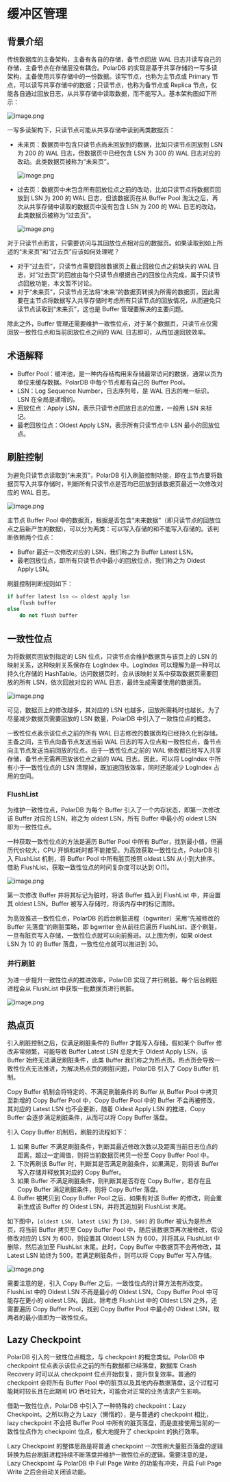# 缓冲区管理

## 背景介绍

传统数据库的主备架构，主备有各自的存储，备节点回放 WAL 日志并读写自己的存储，主备节点在存储层没有耦合。PolarDB 的实现是基于共享存储的一写多读架构，主备使用共享存储中的一份数据。读写节点，也称为主节点或 Primary 节点，可以读写共享存储中的数据；只读节点，也称为备节点或 Replica 节点，仅能各自通过回放日志，从共享存储中读取数据，而不能写入。基本架构图如下所示：

![image.png](../imgs/1_polardb_architecture.png)

一写多读架构下，只读节点可能从共享存储中读到两类数据页：

- 未来页：数据页中包含只读节点尚未回放到的数据，比如只读节点回放到 LSN 为 200 的 WAL 日志，但数据页中已经包含 LSN 为 300 的 WAL 日志对应的改动。此类数据页被称为“未来页”。

  ![image.png](../imgs/9_future_pages.png)

- 过去页：数据页中未包含所有回放位点之前的改动，比如只读节点将数据页回放到 LSN 为 200 的 WAL 日志，但该数据页在从 Buffer Pool 淘汰之后，再次从共享存储中读取的数据页中没有包含 LSN 为 200 的 WAL 日志的改动，此类数据页被称为“过去页”。

  ![image.png](../imgs/6_outdated_pages.png)

对于只读节点而言，只需要访问与其回放位点相对应的数据页。如果读取到如上所述的“未来页”和“过去页”应该如何处理呢？

- 对于“过去页”，只读节点需要回放数据页上截止回放位点之前缺失的 WAL 日志，对“过去页”的回放由每个只读节点根据自己的回放位点完成，属于只读节点回放功能，本文暂不讨论。
- 对于“未来页”，只读节点无法将“未来”的数据页转换为所需的数据页，因此需要在主节点将数据写入共享存储时考虑所有只读节点的回放情况，从而避免只读节点读取到“未来页”，这也是 Buffer 管理要解决的主要问题。

除此之外，Buffer 管理还需要维护一致性位点，对于某个数据页，只读节点仅需回放一致性位点和当前回放位点之间的 WAL 日志即可，从而加速回放效率。

## 术语解释

- Buffer Pool：缓冲池，是一种内存结构用来存储最常访问的数据，通常以页为单位来缓存数据。PolarDB 中每个节点都有自己的 Buffer Pool。
- LSN：Log Sequence Number，日志序列号，是 WAL 日志的唯一标识。LSN 在全局是递增的。
- 回放位点：Apply LSN，表示只读节点回放日志的位置，一般用 LSN 来标记。
- 最老回放位点：Oldest Apply LSN，表示所有只读节点中 LSN 最小的回放位点。

## 刷脏控制

为避免只读节点读取到“未来页”，PolarDB 引入刷脏控制功能，即在主节点要将数据页写入共享存储时，判断所有只读节点是否均已回放到该数据页最近一次修改对应的 WAL 日志。

![image.png](../imgs/42_buffer_conntrol.png)

主节点 Buffer Pool 中的数据页，根据是否包含“未来数据”（即只读节点的回放位点之后新产生的数据)，可以分为两类：可以写入存储的和不能写入存储的。该判断依赖两个位点：

- Buffer 最近一次修改对应的 LSN，我们称之为 Buffer Latest LSN。
- 最老回放位点，即所有只读节点中最小的回放位点，我们称之为 Oldest Apply LSN。

刷脏控制判断规则如下：

```cpp
if buffer latest lsn <= oldest apply lsn
    flush buffer
else
    do not flush buffer
```

## 一致性位点

为将数据页回放到指定的 LSN 位点，只读节点会维护数据页与该页上的 LSN 的映射关系，这种映射关系保存在 LogIndex 中。LogIndex 可以理解为是一种可以持久化存储的 HashTable。访问数据页时，会从该映射关系中获取数据页需要回放的所有 LSN，依次回放对应的 WAL 日志，最终生成需要使用的数据页。

![image.png](../imgs/7_solution_to_outdated_pages.png)

可见，数据页上的修改越多，其对应的 LSN 也越多，回放所需耗时也越长。为了尽量减少数据页需要回放的 LSN 数量，PolarDB 中引入了一致性位点的概念。

一致性位点表示该位点之前的所有 WAL 日志修改的数据页均已经持久化到存储。主备之间，主节点向备节点发送当前 WAL 日志的写入位点和一致性位点，备节点向主节点发送当前回放的位点。由于一致性位点之前的 WAL 修改都已经写入共享存储，备节点无需再回放该位点之前的 WAL 日志。因此，可以将 LogIndex 中所有小于一致性位点的 LSN 清理掉，既加速回放效率，同时还能减少 LogIndex 占用的空间。

### FlushList

为维护一致性位点，PolarDB 为每个 Buffer 引入了一个内存状态，即第一次修改该 Buffer 对应的 LSN，称之为 oldest LSN，所有 Buffer 中最小的 oldest LSN 即为一致性位点。

一种获取一致性位点的方法是遍历 Buffer Pool 中所有 Buffer，找到最小值，但遍历代价较大，CPU 开销和耗时都不能接受。为高效获取一致性位点，PolarDB 引入 FlushList 机制，将 Buffer Pool 中所有脏页按照 oldest LSN 从小到大排序。借助 FlushList，获取一致性位点的时间复杂度可以达到 O(1)。

![image.png](../imgs/42_FlushList.png)

第一次修改 Buffer 并将其标记为脏时，将该 Buffer 插入到 FlushList 中，并设置其 oldest LSN。Buffer 被写入存储时，将该内存中的标记清除。

为高效推进一致性位点，PolarDB 的后台刷脏进程（bgwriter）采用“先被修改的 Buffer 先落盘”的刷脏策略，即 bgwriter 会从前往后遍历 FlushList，逐个刷脏，一旦有脏页写入存储，一致性位点就可以向前推进。以上图为例，如果 oldest LSN 为 10 的 Buffer 落盘，一致性位点就可以推进到 30。

### 并行刷脏

为进一步提升一致性位点的推进效率，PolarDB 实现了并行刷脏。每个后台刷脏进程会从 FlushList 中获取一批数据页进行刷脏。

![image.png](../imgs/43_parr_Flush.png)

## 热点页

引入刷脏控制之后，仅满足刷脏条件的 Buffer 才能写入存储，假如某个 Buffer 修改非常频繁，可能导致 Buffer Latest LSN 总是大于 Oldest Apply LSN，该 Buffer 始终无法满足刷脏条件，此类 Buffer 我们称之为热点页。热点页会导致一致性位点无法推进，为解决热点页的刷脏问题，PolarDB 引入了 Copy Buffer 机制。

Copy Buffer 机制会将特定的、不满足刷脏条件的 Buffer 从 Buffer Pool 中拷贝至新增的 Copy Buffer Pool 中，Copy Buffer Pool 中的 Buffer 不会再被修改，其对应的 Latest LSN 也不会更新，随着 Oldest Apply LSN 的推进，Copy Buffer 会逐步满足刷脏条件，从而可以将 Copy Buffer 落盘。

引入 Copy Buffer 机制后，刷脏的流程如下：

1. 如果 Buffer 不满足刷脏条件，判断其最近修改次数以及距离当前日志位点的距离，超过一定阈值，则将当前数据页拷贝一份至 Copy Buffer Pool 中。
1. 下次再刷该 Buffer 时，判断其是否满足刷脏条件，如果满足，则将该 Buffer 写入存储并释放其对应的 Copy Buffer。
1. 如果 Buffer 不满足刷脏条件，则判断其是否存在 Copy Buffer，若存在且 Copy Buffer 满足刷脏条件，则将 Copy Buffer 落盘。
1. Buffer 被拷贝到 Copy Buffer Pool 之后，如果有对该 Buffer 的修改，则会重新生成该 Buffer 的 Oldest LSN，并将其追加到 FlushList 末尾。

如下图中，`[oldest LSN, latest LSN]` 为 `[30, 500]` 的 Buffer 被认为是热点页，将当前 Buffer 拷贝至 Copy Buffer Pool 中，随后该数据页再次被修改，假设修改对应的 LSN 为 600，则设置其 Oldest LSN 为 600，并将其从 FlushList 中删除，然后追加至 FlushList 末尾。此时，Copy Buffer 中数据页不会再修改，其 Latest LSN 始终为 500，若满足刷脏条件，则可以将 Copy Buffer 写入存储。

![image.png](../imgs/44_Copy_Buffer.png)

需要注意的是，引入 Copy Buffer 之后，一致性位点的计算方法有所改变。FlushList 中的 Oldest LSN 不再是最小的 Oldest LSN，Copy Buffer Pool 中可能存在更小的 oldest LSN。因此，除考虑 FlushList 中的 Oldest LSN 之外，还需要遍历 Copy Buffer Pool，找到 Copy Buffer Pool 中最小的 Oldest LSN，取两者的最小值即为一致性位点。

## Lazy Checkpoint

PolarDB 引入的一致性位点概念，与 checkpoint 的概念类似。PolarDB 中 checkpoint 位点表示该位点之前的所有数据都已经落盘，数据库 Crash Recovery 时可以从 checkpoint 位点开始恢复，提升恢复效率。普通的 checkpoint 会将所有 Buffer Pool 中的脏页以及其他内存数据落盘，这个过程可能耗时较长且在此期间 I/O 吞吐较大，可能会对正常的业务请求产生影响。

借助一致性位点，PolarDB 中引入了一种特殊的 checkpoint：Lazy Checkpoint。之所以称之为 Lazy（懒惰的），是与普通的 checkpoint 相比，lazy checkpoint 不会把 Buffer Pool 中所有的脏页落盘，而是直接使用当前的一致性位点作为 checkpoint 位点，极大地提升了 checkpoint 的执行效率。

Lazy Checkpoint 的整体思路是将普通 checkpoint 一次性刷大量脏页落盘的逻辑转换为后台刷脏进程持续不断落盘并维护一致性位点的逻辑。需要注意的是，Lazy Checkpoint 与 PolarDB 中 Full Page Write 的功能有冲突，开启 Full Page Write 之后会自动关闭该功能。

